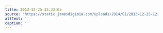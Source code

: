 ```yaml
---
title: 2013-12-25 12.33.05
source: 'https://static.jamesdigioia.com/uploads/2014/01/2013-12-25-12-33-05-scaled.jpg'
altText: ''
caption: ''
---
```


